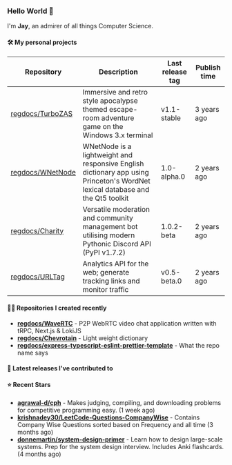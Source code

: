### Hello World 👋

I'm **Jay**, an admirer of all things Computer Science.

#### 🛠  My personal projects
Repository | Description | Last release tag | Publish time |
-----------|-------------|------------------|--------------|
 [regdocs/TurboZAS](https://github.com/regdocs/TurboZAS) | Immersive and retro style apocalypse themed escape-room adventure game on the Windows 3.x terminal | v1.1-stable | 3 years ago
 [regdocs/WNetNode](https://github.com/regdocs/WNetNode) | WNetNode is a lightweight and responsive English dictionary app using Princeton's WordNet lexical database and the Qt5 toolkit  | 1.0-alpha.0 | 2 years ago
 [regdocs/Charity](https://github.com/regdocs/Charity) | Versatile moderation and community management bot utilising modern Pythonic Discord API (PyPI v1.7.2) | 1.0.2-beta | 2 years ago
 [regdocs/URLTag](https://github.com/regdocs/URLTag) | Analytics API for the web; generate tracking links and monitor traffic | v0.5-beta.0 | 2 years ago

#### 👨‍💻 Repositories I created recently
- **[regdocs/WaveRTC](https://github.com/regdocs/WaveRTC)** - P2P WebRTC video chat application written with tRPC, Next.js & LokiJS
- **[regdocs/Chevrotain](https://github.com/regdocs/Chevrotain)** - Light weight dictionary
- **[regdocs/express-typescript-eslint-prettier-template](https://github.com/regdocs/express-typescript-eslint-prettier-template)** - What the repo name says

#### 🚀 Latest releases I've contributed to



#### ⭐ Recent Stars
- **[agrawal-d/cph](https://github.com/agrawal-d/cph)** - Makes judging, compiling, and downloading problems for competitive programming easy. (1 week ago)
- **[krishnadey30/LeetCode-Questions-CompanyWise](https://github.com/krishnadey30/LeetCode-Questions-CompanyWise)** - Contains Company Wise Questions sorted based on Frequency and all time (3 months ago)
- **[donnemartin/system-design-primer](https://github.com/donnemartin/system-design-primer)** - Learn how to design large-scale systems. Prep for the system design interview.  Includes Anki flashcards. (4 months ago)
